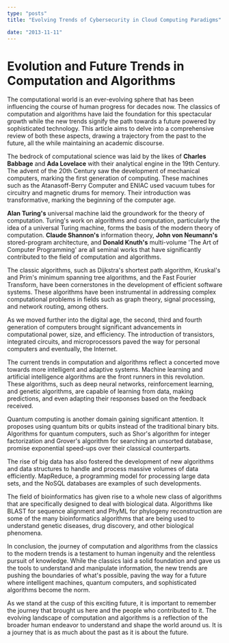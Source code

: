 ```yaml
---
type: "posts"
title: "Evolving Trends of Cybersecurity in Cloud Computing Paradigms"

date: "2013-11-11"
---
```


# Evolution and Future Trends in Computation and Algorithms

The computational world is an ever-evolving sphere that has been influencing the course of human progress for decades now. The classics of computation and algorithms have laid the foundation for this spectacular growth while the new trends signify the path towards a future powered by sophisticated technology. This article aims to delve into a comprehensive review of both these aspects, drawing a trajectory from the past to the future, all the while maintaining an academic discourse.

The bedrock of computational science was laid by the likes of **Charles Babbage** and **Ada Lovelace** with their analytical engine in the 19th Century. The advent of the 20th Century saw the development of mechanical computers, marking the first generation of computing. These machines such as the Atanasoff-Berry Computer and ENIAC used vacuum tubes for circuitry and magnetic drums for memory. Their introduction was transformative, marking the beginning of the computer age.

**Alan Turing's** universal machine laid the groundwork for the theory of computation. Turing's work on algorithms and computation, particularly the idea of a universal Turing machine, forms the basis of the modern theory of computation. **Claude Shannon's** information theory, **John von Neumann's** stored-program architecture, and **Donald Knuth's** multi-volume 'The Art of Computer Programming' are all seminal works that have significantly contributed to the field of computation and algorithms.

The classic algorithms, such as Dijkstra's shortest path algorithm, Kruskal's and Prim's minimum spanning tree algorithms, and the Fast Fourier Transform, have been cornerstones in the development of efficient software systems. These algorithms have been instrumental in addressing complex computational problems in fields such as graph theory, signal processing, and network routing, among others.

As we moved further into the digital age, the second, third and fourth generation of computers brought significant advancements in computational power, size, and efficiency. The introduction of transistors, integrated circuits, and microprocessors paved the way for personal computers and eventually, the Internet.

The current trends in computation and algorithms reflect a concerted move towards more intelligent and adaptive systems. Machine learning and artificial intelligence algorithms are the front runners in this revolution. These algorithms, such as deep neural networks, reinforcement learning, and genetic algorithms, are capable of learning from data, making predictions, and even adapting their responses based on the feedback received.

Quantum computing is another domain gaining significant attention. It proposes using quantum bits or qubits instead of the traditional binary bits. Algorithms for quantum computers, such as Shor's algorithm for integer factorization and Grover's algorithm for searching an unsorted database, promise exponential speed-ups over their classical counterparts.

The rise of big data has also fostered the development of new algorithms and data structures to handle and process massive volumes of data efficiently. MapReduce, a programming model for processing large data sets, and the NoSQL databases are examples of such developments.

The field of bioinformatics has given rise to a whole new class of algorithms that are specifically designed to deal with biological data. Algorithms like BLAST for sequence alignment and PhyML for phylogeny reconstruction are some of the many bioinformatics algorithms that are being used to understand genetic diseases, drug discovery, and other biological phenomena.

In conclusion, the journey of computation and algorithms from the classics to the modern trends is a testament to human ingenuity and the relentless pursuit of knowledge. While the classics laid a solid foundation and gave us the tools to understand and manipulate information, the new trends are pushing the boundaries of what's possible, paving the way for a future where intelligent machines, quantum computers, and sophisticated algorithms become the norm.

As we stand at the cusp of this exciting future, it is important to remember the journey that brought us here and the people who contributed to it. The evolving landscape of computation and algorithms is a reflection of the broader human endeavor to understand and shape the world around us. It is a journey that is as much about the past as it is about the future.
